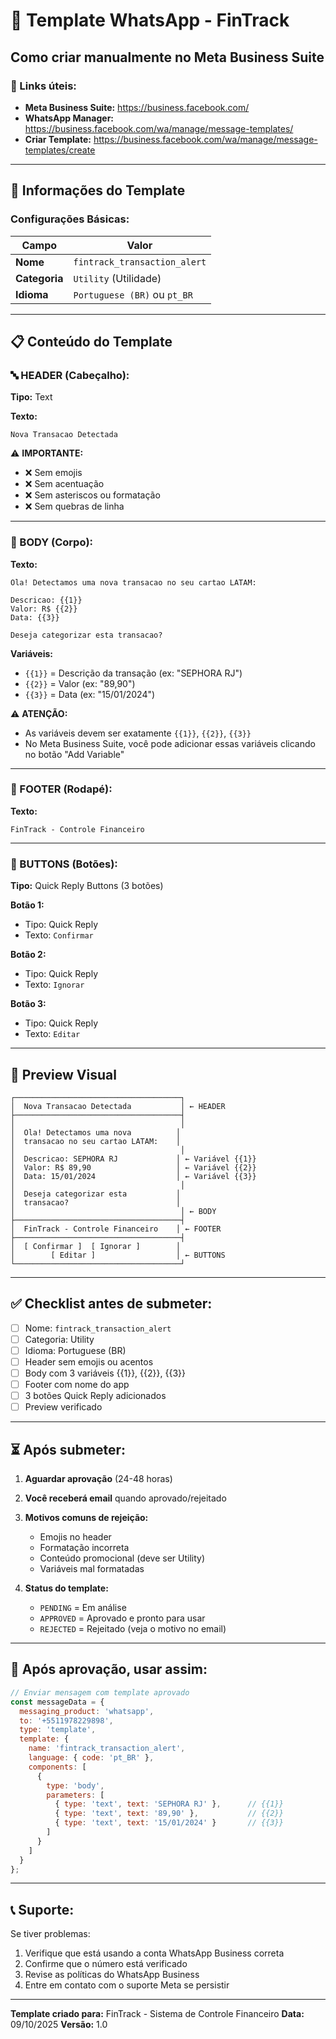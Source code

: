 # 📱 Template WhatsApp - FinTrack

## Como criar manualmente no Meta Business Suite

### 🔗 Links úteis:
- **Meta Business Suite:** https://business.facebook.com/
- **WhatsApp Manager:** https://business.facebook.com/wa/manage/message-templates/
- **Criar Template:** https://business.facebook.com/wa/manage/message-templates/create

---

## 📝 Informações do Template

### Configurações Básicas:
| Campo | Valor |
|-------|-------|
| **Nome** | `fintrack_transaction_alert` |
| **Categoria** | `Utility` (Utilidade) |
| **Idioma** | `Portuguese (BR)` ou `pt_BR` |

---

## 📋 Conteúdo do Template

### 🔤 HEADER (Cabeçalho):
**Tipo:** Text

**Texto:**
```
Nova Transacao Detectada
```

⚠️ **IMPORTANTE:**
- ❌ Sem emojis
- ❌ Sem acentuação
- ❌ Sem asteriscos ou formatação
- ❌ Sem quebras de linha

---

### 📄 BODY (Corpo):
**Texto:**
```
Ola! Detectamos uma nova transacao no seu cartao LATAM:

Descricao: {{1}}
Valor: R$ {{2}}
Data: {{3}}

Deseja categorizar esta transacao?
```

**Variáveis:**
- `{{1}}` = Descrição da transação (ex: "SEPHORA RJ")
- `{{2}}` = Valor (ex: "89,90")
- `{{3}}` = Data (ex: "15/01/2024")

⚠️ **ATENÇÃO:**
- As variáveis devem ser exatamente `{{1}}`, `{{2}}`, `{{3}}`
- No Meta Business Suite, você pode adicionar essas variáveis clicando no botão "Add Variable"

---

### 🔽 FOOTER (Rodapé):
**Texto:**
```
FinTrack - Controle Financeiro
```

---

### 🔘 BUTTONS (Botões):
**Tipo:** Quick Reply Buttons (3 botões)

**Botão 1:**
- Tipo: Quick Reply
- Texto: `Confirmar`

**Botão 2:**
- Tipo: Quick Reply  
- Texto: `Ignorar`

**Botão 3:**
- Tipo: Quick Reply
- Texto: `Editar`

---

## 📸 Preview Visual

```
┌─────────────────────────────────────┐
│  Nova Transacao Detectada           │ ← HEADER
├─────────────────────────────────────┤
│                                     │
│  Ola! Detectamos uma nova          │
│  transacao no seu cartao LATAM:    │
│                                     │
│  Descricao: SEPHORA RJ             │ ← Variável {{1}}
│  Valor: R$ 89,90                   │ ← Variável {{2}}
│  Data: 15/01/2024                  │ ← Variável {{3}}
│                                     │
│  Deseja categorizar esta           │
│  transacao?                        │
│                                     │ ← BODY
├─────────────────────────────────────┤
│  FinTrack - Controle Financeiro    │ ← FOOTER
├─────────────────────────────────────┤
│  [ Confirmar ]  [ Ignorar ]        │
│        [ Editar ]                  │ ← BUTTONS
└─────────────────────────────────────┘
```

---

## ✅ Checklist antes de submeter:

- [ ] Nome: `fintrack_transaction_alert`
- [ ] Categoria: Utility
- [ ] Idioma: Portuguese (BR)
- [ ] Header sem emojis ou acentos
- [ ] Body com 3 variáveis {{1}}, {{2}}, {{3}}
- [ ] Footer com nome do app
- [ ] 3 botões Quick Reply adicionados
- [ ] Preview verificado

---

## ⏳ Após submeter:

1. **Aguardar aprovação** (24-48 horas)
2. **Você receberá email** quando aprovado/rejeitado
3. **Motivos comuns de rejeição:**
   - Emojis no header
   - Formatação incorreta
   - Conteúdo promocional (deve ser Utility)
   - Variáveis mal formatadas

4. **Status do template:**
   - `PENDING` = Em análise
   - `APPROVED` = Aprovado e pronto para usar
   - `REJECTED` = Rejeitado (veja o motivo no email)

---

## 🔑 Após aprovação, usar assim:

```javascript
// Enviar mensagem com template aprovado
const messageData = {
  messaging_product: 'whatsapp',
  to: '+5511978229898',
  type: 'template',
  template: {
    name: 'fintrack_transaction_alert',
    language: { code: 'pt_BR' },
    components: [
      {
        type: 'body',
        parameters: [
          { type: 'text', text: 'SEPHORA RJ' },      // {{1}}
          { type: 'text', text: '89,90' },           // {{2}}
          { type: 'text', text: '15/01/2024' }       // {{3}}
        ]
      }
    ]
  }
};
```

---

## 📞 Suporte:

Se tiver problemas:
1. Verifique que está usando a conta WhatsApp Business correta
2. Confirme que o número está verificado
3. Revise as políticas do WhatsApp Business
4. Entre em contato com o suporte Meta se persistir

---

**Template criado para:** FinTrack - Sistema de Controle Financeiro
**Data:** 09/10/2025
**Versão:** 1.0

